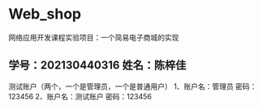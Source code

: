 # Web_shop
网络应用开发课程实验项目：一个简易电子商城的实现

学号：202130440316
姓名：陈梓佳
----------------------------------------------------
测试账户（两个，一个是管理员，一个是普通用户）
1、账户名：管理员    密码：123456
2、账户名：测试账户    密码：123456
